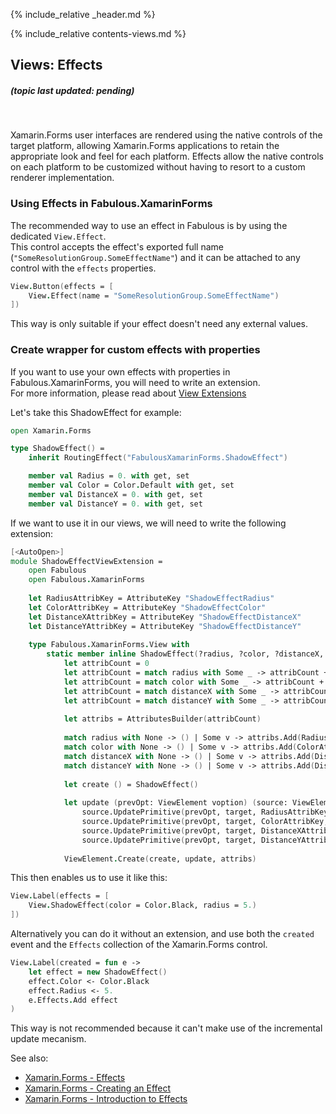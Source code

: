 {% include_relative _header.md %}

{% include_relative contents-views.md %}

Views: Effects
-------
##### (topic last updated: pending)
<br /> 

Xamarin.Forms user interfaces are rendered using the native controls of the target platform, allowing Xamarin.Forms applications to retain the appropriate look and feel for each platform. Effects allow the native controls on each platform to be customized without having to resort to a custom renderer implementation.

### Using Effects in Fabulous.XamarinForms

The recommended way to use an effect in Fabulous is by using the dedicated `View.Effect`.  
This control accepts the effect's exported full name (`"SomeResolutionGroup.SomeEffectName"`) and it can be attached to any control with the `effects` properties.

```fsharp
View.Button(effects = [
    View.Effect(name = "SomeResolutionGroup.SomeEffectName")
])
```

This way is only suitable if your effect doesn't need any external values.

### Create wrapper for custom effects with properties

If you want to use your own effects with properties in Fabulous.XamarinForms, you will need to write an extension.  
For more information, please read about [View Extensions](views-extending.md)

Let's take this ShadowEffect for example:

```fsharp
open Xamarin.Forms

type ShadowEffect() =
    inherit RoutingEffect("FabulousXamarinForms.ShadowEffect")

    member val Radius = 0. with get, set
    member val Color = Color.Default with get, set
    member val DistanceX = 0. with get, set
    member val DistanceY = 0. with get, set
```

If we want to use it in our views, we will need to write the following extension:

```fsharp
[<AutoOpen>]
module ShadowEffectViewExtension =
    open Fabulous
    open Fabulous.XamarinForms
    
    let RadiusAttribKey = AttributeKey "ShadowEffectRadius"
    let ColorAttribKey = AttributeKey "ShadowEffectColor"
    let DistanceXAttribKey = AttributeKey "ShadowEffectDistanceX"
    let DistanceYAttribKey = AttributeKey "ShadowEffectDistanceY"
    
    type Fabulous.XamarinForms.View with
        static member inline ShadowEffect(?radius, ?color, ?distanceX, ?distanceY) =
            let attribCount = 0
            let attribCount = match radius with Some _ -> attribCount + 1 | None -> attribCount
            let attribCount = match color with Some _ -> attribCount + 1 | None -> attribCount
            let attribCount = match distanceX with Some _ -> attribCount + 1 | None -> attribCount
            let attribCount = match distanceY with Some _ -> attribCount + 1 | None -> attribCount
            
            let attribs = AttributesBuilder(attribCount)
                
            match radius with None -> () | Some v -> attribs.Add(RadiusAttribKey, v)
            match color with None -> () | Some v -> attribs.Add(ColorAttribKey, v)
            match distanceX with None -> () | Some v -> attribs.Add(DistanceXAttribKey, v)
            match distanceY with None -> () | Some v -> attribs.Add(DistanceYAttribKey, v)
            
            let create () = ShadowEffect()
            
            let update (prevOpt: ViewElement voption) (source: ViewElement) (target: ShadowEffect) =
                source.UpdatePrimitive(prevOpt, target, RadiusAttribKey, (fun target v -> target.Radius <- v))
                source.UpdatePrimitive(prevOpt, target, ColorAttribKey, (fun target v -> target.Color <- v))
                source.UpdatePrimitive(prevOpt, target, DistanceXAttribKey, (fun target v -> target.DistanceX <- v))
                source.UpdatePrimitive(prevOpt, target, DistanceYAttribKey, (fun target v -> target.DistanceY <- v))
                
            ViewElement.Create(create, update, attribs)
```

This then enables us to use it like this:

```fsharp
View.Label(effects = [
    View.ShadowEffect(color = Color.Black, radius = 5.)
])
```

Alternatively you can do it without an extension, and use both the `created` event and the `Effects` collection of the Xamarin.Forms control.
```fsharp
View.Label(created = fun e ->
    let effect = new ShadowEffect()
    effect.Color <- Color.Black
    effect.Radius <- 5.
    e.Effects.Add effect
)
```

This way is not recommended because it can't make use of the incremental update mecanism.


See also:
* [Xamarin.Forms - Effects](https://docs.microsoft.com/en-us/xamarin/xamarin-forms/app-fundamentals/effects/)
* [Xamarin.Forms - Creating an Effect](https://docs.microsoft.com/en-us/xamarin/xamarin-forms/app-fundamentals/effects/creating)
* [Xamarin.Forms - Introduction to Effects](https://docs.microsoft.com/en-us/xamarin/xamarin-forms/app-fundamentals/effects/introduction)

